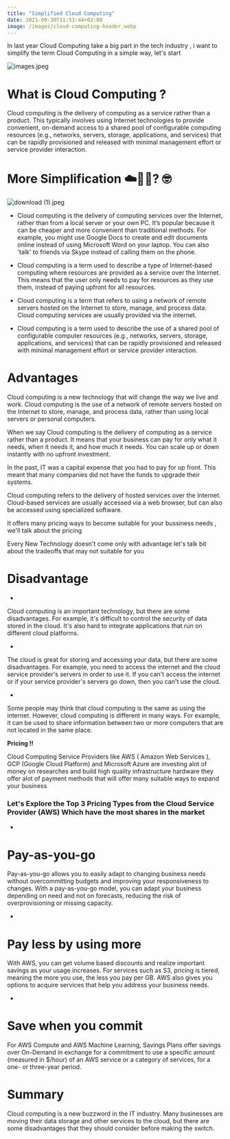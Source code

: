 ```yaml
---
title: "Simplified Cloud Computing"
date: 2021-09-30T11:53:44+02:00
image: /images/cloud-computing-header.webp
---
```



In last year Cloud Computing take a big part in the tech industry , i want to simplify the term Cloud Computing in a simple way, let's start 



![images.jpeg](https://cdn.hashnode.com/res/hashnode/image/upload/v1632950686790/AS_gIMibX.jpeg)

# What is Cloud Computing ? 

Cloud computing is the delivery of computing as a service rather than a product. This typically involves using Internet technologies to provide convenient, on-demand access to a shared pool of configurable computing resources (e.g., networks, servers, storage, applications, and services) that can be rapidly provisioned and released with minimal management effort or service provider interaction.

# More Simplification ☁️👨‍💻? 🤓 
![download (1).jpeg](https://cdn.hashnode.com/res/hashnode/image/upload/v1632950907372/vRUfthyS5.jpeg)


- Cloud computing is the delivery of computing services over the Internet, rather than from a local server or your own PC. It’s popular because it can be cheaper and more convenient than traditional methods. For example, you might use Google Docs to create and edit documents online instead of using Microsoft Word on your laptop. You can also 'talk' to friends via Skype instead of calling them on the phone.

- Cloud computing is a term used to describe a type of Internet-based computing where resources are provided as a service over the Internet. This means that the user only needs to pay for resources as they use them, instead of paying upfront for all resources.

- Cloud computing is a term that refers to using a network of remote servers hosted on the Internet to store, manage, and process data. Cloud computing services are usually provided via the internet.

- Cloud computing is a term used to describe the use of a shared pool of configurable computer resources (e.g., networks, servers, storage, applications, and services) that can be rapidly provisioned and released with minimal management effort or service provider interaction.


# Advantages 


Cloud computing is a new technology that will change the way we live and work. Cloud computing is the use of a network of remote servers hosted on the Internet to store, manage, and process data, rather than using local servers or personal computers.


> 
When we say Cloud computing is the delivery of computing as a service rather than a product. 
It means that your business can pay for only what it needs, when it needs it, and how much it needs. You can scale up or down instantly with no upfront investment.

In the past, IT was a capital expense that you had to pay for up front. This meant that many companies did not have the funds to upgrade their systems.

Cloud computing refers to the delivery of hosted services over the Internet. Cloud-based services are usually accessed via a web browser, but can also be accessed using specialized software.

It offers many pricing ways to become suitable for your bussiness needs , we'll talk about the pricing 

> 
Every New Technology doesn't come only with advantage let's talk bit about the tradeoffs that may not suitable for you


# Disadvantage 


- 
Cloud computing is an important technology, but there are some disadvantages. For example, it's difficult to control the security of data stored in the cloud. It's also hard to integrate applications that run on different cloud platforms.


- 
The cloud is great for storing and accessing your data, but there are some disadvantages. For example, you need to access the internet and the cloud service provider's servers in order to use it. If you can't access the internet or if your service provider's servers go down, then you can't use the cloud.


- 
Some people may think that cloud computing is the same as using the internet. However, cloud computing is different in many ways. For example, it can be used to share information between two or more computers that are not located in the same place.

**Pricing !!**



> 
Cloud Computing Service Providers like AWS ( Amazon Web Services ), GCP (Google Cloud Platform) and Microsoft Azure are investing alot of money on researches and build high quality infrastructure hardware they offer alot of payment methods that will offer many suitable ways to expand your business 

### Let's Explore the Top 3 Pricing Types from the Cloud Service Provider (AWS) Which have the most shares in the market 


- 
# Pay-as-you-go

Pay-as-you-go allows you to easily adapt to changing business needs without overcommitting budgets and improving your responsiveness to changes. With a pay-as-you-go model, you can adapt your business depending on need and not on forecasts, reducing the risk of overprovisioning or missing capacity.

- 
# Pay less by using more

With AWS, you can get volume based discounts and realize important savings as your usage increases. For services such as S3, pricing is tiered, meaning the more you use, the less you pay per GB. AWS also gives you options to acquire services that help you address your business needs.


- 
# Save when you commit

For AWS Compute and AWS Machine Learning, Savings Plans offer savings over On-Demand in exchange for a commitment to use a specific amount (measured in $/hour) of an AWS service or a category of services, for a one- or three-year period.



# Summary 

Cloud computing is a new buzzword in the IT industry. Many businesses are moving their data storage and other services to the cloud, but there are some disadvantages that they should consider before making the switch.
 



